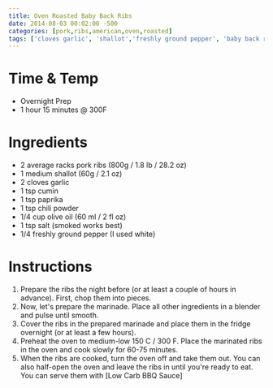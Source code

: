 ```yaml
---
title: Oven Roasted Baby Back Ribs
date: 2014-08-03 00:02:00 -500
categories: [pork,ribs,american,oven,roasted]
tags: ['cloves garlic', 'shallot','freshly ground pepper', 'baby back ribs', 'overnight prep', 'chili powder', 'paprika', 'salt', 'olive oil', 'cumin', 'ribs']
---
```


# Time & Temp
-   Overnight Prep
-   1 hour 15 minutes @ 300F

# Ingredients

-   2 average racks pork ribs (800g / 1.8 lb / 28.2 oz)
-   1 medium shallot (60g / 2.1 oz)
-   2 cloves garlic
-   1 tsp cumin
-   1 tsp paprika
-   1 tsp chili powder
-   1/4 cup olive oil (60 ml / 2 fl oz)
-   1 tsp salt (smoked works best)
-   1/4 freshly ground pepper (I used white)

# Instructions

1.  Prepare the ribs the night before (or at least a couple of hours in advance). First, chop them into pieces.
2.  Now, let\'s prepare the marinade. Place all other ingredients in a blender and pulse until smooth.
3.  Cover the ribs in the prepared marinade and place them in the fridge overnight (or at least a few hours).
4.  Preheat the oven to medium-low 150 C / 300 F. Place the marinated ribs in the oven and cook slowly for 60-75 minutes.
5.  When the ribs are cooked, turn the oven off and take them out. You can also half-open the oven and leave the ribs in until you\'re ready to eat. You can serve them with [Low Carb BBQ Sauce]


